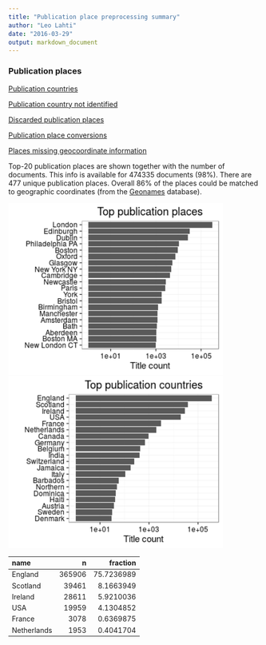 ```yaml
---
title: "Publication place preprocessing summary"
author: "Leo Lahti"
date: "2016-03-29"
output: markdown_document
---
```


### Publication places

[Publication countries](output.tables/country_accepted.csv)

[Publication country not identified](output.tables/country_discarded.csv)

[Discarded publication places](output.tables/publication_place_discarded.csv)

[Publication place conversions](output.tables/publication_place_conversion_nontrivial.csv)

[Places missing geocoordinate information](output.tables/absentgeocoordinates.csv)


Top-20 publication places are shown together with the number of documents. This info is available for 474335 documents (98%). There are 477 unique publication places. Overall 86% of the places could be matched to geographic coordinates (from the [Geonames](http://download.geonames.org/export/dump/) database).


<img src="figure/summaryplace-1.png" title="plot of chunk summaryplace" alt="plot of chunk summaryplace" width="430px" /><img src="figure/summaryplace-2.png" title="plot of chunk summaryplace" alt="plot of chunk summaryplace" width="430px" />



|name        |      n|   fraction|
|:-----------|------:|----------:|
|England     | 365906| 75.7236989|
|Scotland    |  39461|  8.1663949|
|Ireland     |  28611|  5.9210036|
|USA         |  19959|  4.1304852|
|France      |   3078|  0.6369875|
|Netherlands |   1953|  0.4041704|
